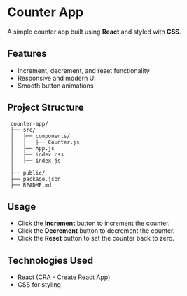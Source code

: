 # Counter App

A simple counter app built using **React** and styled with **CSS**.

## Features
- Increment, decrement, and reset functionality
- Responsive and modern UI
- Smooth button animations

## Project Structure
```
 counter-app/
 ├── src/
 │   ├── components/
 │   │   ├── Counter.js
 │   ├── App.js
 │   ├── index.css
 │   ├── index.js
 │
 ├── public/
 ├── package.json
 ├── README.md
```

## Usage
- Click the **Increment** button to increment the counter.
- Click the **Decrement** button to decrement the counter.
- Click the **Reset** button to set the counter back to zero.

## Technologies Used
- React (CRA - Create React App)
- CSS for styling



